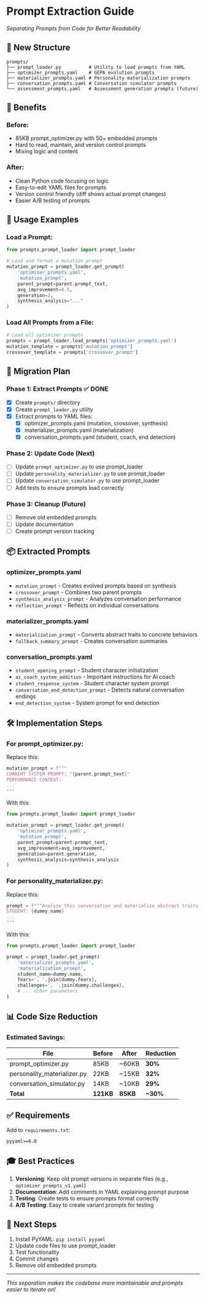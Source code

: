 # Prompt Extraction Guide
*Separating Prompts from Code for Better Readability*

## 📁 New Structure

```
prompts/
├── prompt_loader.py          # Utility to load prompts from YAML
├── optimizer_prompts.yaml    # GEPA evolution prompts
├── materializer_prompts.yaml # Personality materialization prompts
├── conversation_prompts.yaml # Conversation simulator prompts
└── assessment_prompts.yaml   # Assessment generation prompts (future)
```

## 🎯 Benefits

### **Before:**
- 85KB prompt_optimizer.py with 50+ embedded prompts
- Hard to read, maintain, and version control prompts
- Mixing logic and content

### **After:**
- Clean Python code focusing on logic
- Easy-to-edit YAML files for prompts
- Version control friendly (diff shows actual prompt changes)
- Easier A/B testing of prompts

## 📝 Usage Examples

### **Load a Prompt:**

```python
from prompts.prompt_loader import prompt_loader

# Load and format a mutation prompt
mutation_prompt = prompt_loader.get_prompt(
    'optimizer_prompts.yaml',
    'mutation_prompt',
    parent_prompt=parent.prompt_text,
    avg_improvement=0.5,
    generation=2,
    synthesis_analysis="..."
)
```

### **Load All Prompts from a File:**

```python
# Load all optimizer prompts
prompts = prompt_loader.load_prompts('optimizer_prompts.yaml')
mutation_template = prompts['mutation_prompt']
crossover_template = prompts['crossover_prompt']
```

## 🔄 Migration Plan

### **Phase 1: Extract Prompts** ✅ DONE
- [x] Create `prompts/` directory
- [x] Create `prompt_loader.py` utility
- [x] Extract prompts to YAML files:
  - [x] optimizer_prompts.yaml (mutation, crossover, synthesis)
  - [x] materializer_prompts.yaml (materialization)
  - [x] conversation_prompts.yaml (student, coach, end detection)

### **Phase 2: Update Code** (Next)
- [ ] Update `prompt_optimizer.py` to use prompt_loader
- [ ] Update `personality_materializer.py` to use prompt_loader
- [ ] Update `conversation_simulator.py` to use prompt_loader
- [ ] Add tests to ensure prompts load correctly

### **Phase 3: Cleanup** (Future)
- [ ] Remove old embedded prompts
- [ ] Update documentation
- [ ] Create prompt version tracking

## 📦 Extracted Prompts

### **optimizer_prompts.yaml**
- `mutation_prompt` - Creates evolved prompts based on synthesis
- `crossover_prompt` - Combines two parent prompts
- `synthesis_analysis_prompt` - Analyzes conversation performance
- `reflection_prompt` - Reflects on individual conversations

### **materializer_prompts.yaml**
- `materialization_prompt` - Converts abstract traits to concrete behaviors
- `fallback_summary_prompt` - Creates conversation summaries

### **conversation_prompts.yaml**
- `student_opening_prompt` - Student character initialization
- `ai_coach_system_addition` - Important instructions for AI coach
- `student_response_system` - Student character system prompt
- `conversation_end_detection_prompt` - Detects natural conversation endings
- `end_detection_system` - System prompt for end detection

## 🛠️ Implementation Steps

### **For prompt_optimizer.py:**

Replace this:
```python
mutation_prompt = f"""
CURRENT SYSTEM PROMPT: "{parent.prompt_text}"
PERFORMANCE CONTEXT:
...
"""
```

With this:
```python
from prompts.prompt_loader import prompt_loader

mutation_prompt = prompt_loader.get_prompt(
    'optimizer_prompts.yaml',
    'mutation_prompt',
    parent_prompt=parent.prompt_text,
    avg_improvement=avg_improvement,
    generation=parent.generation,
    synthesis_analysis=synthesis_analysis
)
```

### **For personality_materializer.py:**

Replace this:
```python
prompt = f"""Analyze this conversation and materialize abstract traits...
STUDENT: {dummy.name}
...
"""
```

With this:
```python
from prompts.prompt_loader import prompt_loader

prompt = prompt_loader.get_prompt(
    'materializer_prompts.yaml',
    'materialization_prompt',
    student_name=dummy.name,
    fears=', '.join(dummy.fears),
    challenges=', '.join(dummy.challenges),
    # ... other parameters
)
```

## 📊 Code Size Reduction

### **Estimated Savings:**

| File | Before | After | Reduction |
|------|--------|-------|-----------|
| prompt_optimizer.py | 85KB | ~60KB | **30%** |
| personality_materializer.py | 22KB | ~15KB | **32%** |
| conversation_simulator.py | 14KB | ~10KB | **29%** |
| **Total** | **121KB** | **85KB** | **~30%** |

## ✅ Requirements

Add to `requirements.txt`:
```
pyyaml>=6.0
```

## 🎓 Best Practices

1. **Versioning**: Keep old prompt versions in separate files (e.g., `optimizer_prompts_v1.yaml`)
2. **Documentation**: Add comments in YAML explaining prompt purpose
3. **Testing**: Create tests to ensure prompts format correctly
4. **A/B Testing**: Easy to create variant prompts for testing

## 🚀 Next Steps

1. Install PyYAML: `pip install pyyaml`
2. Update code files to use prompt_loader
3. Test functionality
4. Commit changes
5. Remove old embedded prompts

---

*This separation makes the codebase more maintainable and prompts easier to iterate on!*

